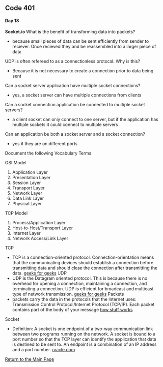 ## Code 401
#### Day 18

**Socket.io**
What is the benefit of transforming data into packets?
- because small pieces of data can be sent efficiently from sender to reciever. Once recieved they and be reassembled into a larger piece of data

UDP is often refereed to as a connectionless protocol. Why is this?
- Because it is not necessary to create a connection prior to data being sent

Can a socket server application have multiple socket connections?
- yes, a socket server can have multiple connections from clients

Can a socket connection application be connected to multiple socket servers?
- a client socket can only connect to one server, but if the application has multiple sockets it could connect to multiple servers

Can an application be both a socket server and a socket connection?
- yes if they are on different ports

Document the following Vocabulary Terms

OSI Model
1. Application Layer
2. Presentation Layer
3. Session Layer
4. Transport Layer
5. Network Layer
6. Data Link Layer
7. Physical Layer

TCP Model
1. Process/Application Layer
2. Host-to-Host/Transport Layer
3. Internet Layer
4. Network Access/Link Layer

TCP
- TCP is a connection-oriented protocol. Connection-orientation means that the communicating devices should establish a connection before transmitting data and should close the connection after transmitting the data. [geeks for geeks](https://www.geeksforgeeks.org/differences-between-tcp-and-udp/)
UDP
- UDP is the Datagram oriented protocol. This is because there is no overhead for opening a connection, maintaining a connection, and terminating a connection. UDP is efficient for broadcast and multicast type of network transmission. [geeks for geeks](https://www.geeksforgeeks.org/differences-between-tcp-and-udp/)
Packets
- packets carry the data in the protocols that the Internet uses: Transmission Control Protocol/Internet Protocol (TCP/IP). Each packet contains part of the body of your message [how stuff works](https://computer.howstuffworks.com/question525.htm)

Socket
- Definition: A socket is one endpoint of a two-way communication link between two programs running on the network. A socket is bound to a port number so that the TCP layer can identify the application that data is destined to be sent to. An endpoint is a combination of an IP address and a port number. [oracle.com](https://docs.oracle.com/javase/tutorial/networking/sockets/definition.html)

[Return to the Main Page](README.md)